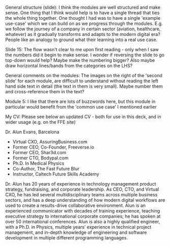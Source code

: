 General structure (slide): I think the modules are well structured and make sense. One thing that I think would help is to have a single thread that ties the whole thing together. One thought I had was to have a single 'example use-case' which we can build on as we progress through the modules. E.g. we follow the journey of a company in certain sector (aviation, healthcare, whatever) as it gradually transforms and adapts to the modern digital era? People like an analogy to ground what their learning into a real use case.


Slide 15: The flow wasn't clear to me upon first reading - only when I saw the numbers did it begin to make sense. I wonder if reversing the slide to go top-down would help? Maybe make the numbering bigger? Also maybe draw horizontal lines/bands from the categories on the LHS? 

General comments on the modules: The images on the right of the 'second slide' for each module, are difficult to understand without reading the left hand side text in detail (the text in them is very small). Maybe number them and cross-reference them in the text?

Module 5: I like that there are lots of buzzwords here, but this module in particular would benefit from the 'common use case' I mentioned earlier

My CV: Please see below an updated CV - both for use in this deck, and in wider usage (e.g. on the FFE site)

Dr. Alun Evans, Barcelona

- Virtual CXO, AssuringBusiness.com
- Former CEO, Co-Founder, Freeverse.io
- Former CEO, Shar3d.com
- Former CTO, Bodypal.com
- Ph.D. In Medical Physics
- Co-Author, The Fast Future Blur
- Instructor, Caltech Future Skills Academy

Dr. Alun has 20 years of experience in technology management product strategy, fundraising, and corporate leadership. As CEO, CTO, and Virtual CXO, he has led several multidisciplinary teams across multiple business sectors, and has a deep understanding of how modern digital workflows are used to create a results-drive collaborative environment. Alun is an experienced communicator with decades of training experience, teaching executive strategy to international corporate companies; he has spoken at over 50 international conferences. Alun is also a highly qualified engineer, with a Ph.D. in Physics, multiple years’ experience in technical project management, and in-depth knowledge of engineering and software development in multiple different programming languages.


